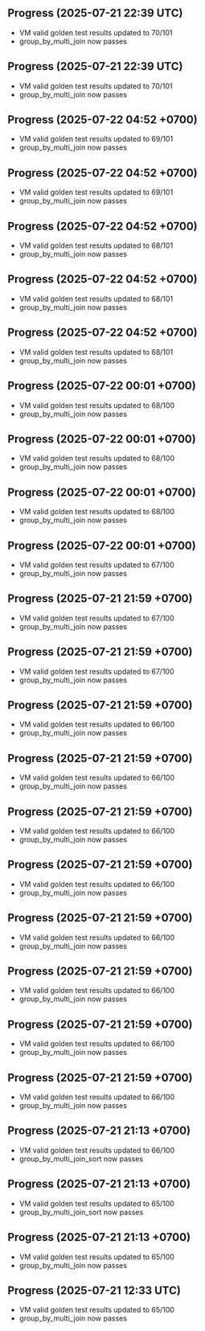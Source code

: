 ## Progress (2025-07-21 22:39 UTC)
- VM valid golden test results updated to 70/101
- group_by_multi_join now passes

## Progress (2025-07-21 22:39 UTC)
- VM valid golden test results updated to 70/101
- group_by_multi_join now passes

## Progress (2025-07-22 04:52 +0700)
- VM valid golden test results updated to 69/101
- group_by_multi_join now passes

## Progress (2025-07-22 04:52 +0700)
- VM valid golden test results updated to 69/101
- group_by_multi_join now passes

## Progress (2025-07-22 04:52 +0700)
- VM valid golden test results updated to 68/101
- group_by_multi_join now passes

## Progress (2025-07-22 04:52 +0700)
- VM valid golden test results updated to 68/101
- group_by_multi_join now passes

## Progress (2025-07-22 04:52 +0700)
- VM valid golden test results updated to 68/101
- group_by_multi_join now passes

## Progress (2025-07-22 00:01 +0700)
- VM valid golden test results updated to 68/100
- group_by_multi_join now passes

## Progress (2025-07-22 00:01 +0700)
- VM valid golden test results updated to 68/100
- group_by_multi_join now passes

## Progress (2025-07-22 00:01 +0700)
- VM valid golden test results updated to 68/100
- group_by_multi_join now passes

## Progress (2025-07-22 00:01 +0700)
- VM valid golden test results updated to 67/100
- group_by_multi_join now passes

## Progress (2025-07-21 21:59 +0700)
- VM valid golden test results updated to 67/100
- group_by_multi_join now passes

## Progress (2025-07-21 21:59 +0700)
- VM valid golden test results updated to 67/100
- group_by_multi_join now passes

## Progress (2025-07-21 21:59 +0700)
- VM valid golden test results updated to 66/100
- group_by_multi_join now passes

## Progress (2025-07-21 21:59 +0700)
- VM valid golden test results updated to 66/100
- group_by_multi_join now passes

## Progress (2025-07-21 21:59 +0700)
- VM valid golden test results updated to 66/100
- group_by_multi_join now passes

## Progress (2025-07-21 21:59 +0700)
- VM valid golden test results updated to 66/100
- group_by_multi_join now passes

## Progress (2025-07-21 21:59 +0700)
- VM valid golden test results updated to 66/100
- group_by_multi_join now passes

## Progress (2025-07-21 21:59 +0700)
- VM valid golden test results updated to 66/100
- group_by_multi_join now passes

## Progress (2025-07-21 21:59 +0700)
- VM valid golden test results updated to 66/100
- group_by_multi_join now passes

## Progress (2025-07-21 21:59 +0700)
- VM valid golden test results updated to 66/100
- group_by_multi_join now passes

## Progress (2025-07-21 21:13 +0700)
- VM valid golden test results updated to 66/100
- group_by_multi_join_sort now passes

## Progress (2025-07-21 21:13 +0700)
- VM valid golden test results updated to 65/100
- group_by_multi_join_sort now passes

## Progress (2025-07-21 21:13 +0700)
- VM valid golden test results updated to 65/100
- group_by_multi_join now passes

## Progress (2025-07-21 12:33 UTC)
- VM valid golden test results updated to 65/100
- group_by_multi_join now passes

